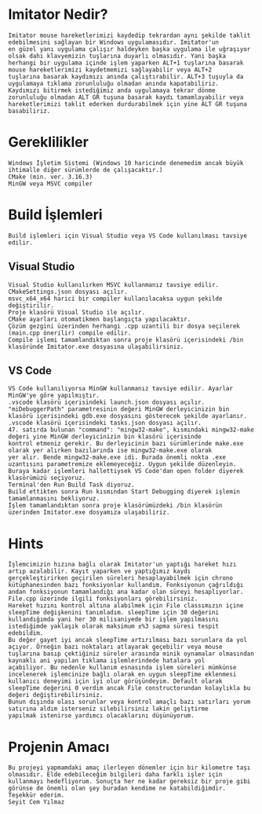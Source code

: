 # __Imitator Nedir?__ #
    Imitator mouse hareketlerimizi kaydedip tekrardan aynı şekilde taklit edebilmesini sağlayan bir Windows uygulamasıdır. Imitator'un
    en güzel yanı uygulama çalışır haldeyken başka uygulama ile uğraşıyor olsak dahi klavyemizin tuşlarına duyarlı olmasıdır. Yani başka 
    herhangi bir uygulama içinde işlem yaparken ALT+1 tuşlarına basarak mouse hareketlerimizi kaydetmemizi sağlayabilir veya ALT+2 
    tuşlarına basarak kaydımızı anında çalıştırabilir. ALT+3 tuşuyla da uygulamaya tıklama zorunluluğu olmadan anında kapatabiliriz.
    Kaydımızı bitirmek istediğimiz anda uygulamaya tekrar dönme zorunluluğu olmadan ALT GR tuşuna basarak kaydı tamamlayabilir veya 
    hareketlerimizi taklit ederken durdurabilmek için yine ALT GR tuşuna basabiliriz.
# __Gereklilikler__ #
    Windows İşletim Sistemi (Windows 10 haricinde denemedim ancak büyük ihtimalle diğer sürümlerde de çalışacaktır.)
    CMake (min. ver. 3.16.3)
    MinGW veya MSVC compiler
# Build İşlemleri #
    Build işlemleri için Visual Studio veya VS Code kullanılması tavsiye edilir.
## __Visual Studio__ ##
    Visual Studio kullanılırken MSVC kullanmanız tavsiye edilir.
    CMakeSettings.json dosyası açılır.
    msvc_x64_x64 harici bir compiler kullanılacaksa uygun şekilde değiştirilir.
    Proje klasörü Visual Studio ile açılır.
    CMake ayarları otomatikmen başlangıçta yapılacaktır.
    Çözüm gezgini üzerinden herhangi .cpp uzantili bir dosya seçilerek (main.cpp önerilir) compile edilir.
    Compile işlemi tamamlandıktan sonra proje klasörü içerisindeki /bin klasöründe Imitator.exe dosyasına ulaşabilirsiniz.
## __VS Code__ ##
    VS Code kullanılıyorsa MinGW kullanmanız tavsiye edilir. Ayarlar MinGW'ye göre yapılmıştır.
    .vscode klasörü içerisindeki launch.json dosyası açılır.
    "miDebuggerPath" parametresinin değeri MinGW derleyicinizin bin klasörü içerisindeki gdb.exe dosyasını gösterecek şekilde ayarlanır.
    .vscode klasörü içerisindeki tasks.json dosyası açılır.
    47. satırda bulunan "command": "mingw32-make", kısmındaki mingw32-make değeri yine MinGW derleyicinizin bin klasörü içerisinde
    kontrol etmeniz gerekir. Bu derleyicinin bazı sürümlerinde make.exe olarak yer alırken bazılarında ise mingw32-make.exe olarak
    yer alır. Bende mingw32-make.exe idi. Burada önemli nokta .exe uzantısını parametremize eklemeyeceğiz. Uygun şekilde düzenleyin.
    Buraya kadar işlemleri hallettiysek VS Code'dan open folder diyerek klasörümüzü seçiyoruz.
    Terminal'den Run Build Task diyoruz.
    Build ettikten sonra Run kısmından Start Debugging diyerek işlemin tamamlanmasını bekliyoruz.
    İşlem tamamlandıktan sonra proje klasörümüzdeki /bin klasörün üzerinden Imitator.exe dosyamıza ulaşabiliriz.
# __Hints__ #
    İşlemcimizin hızına bağlı olarak Imitator'un yaptığı hareket hızı artıp azalabilir. Kayıt yaparken ve yaptığımız kaydı 
    gerçekleştirirken geçirilen süreleri hesaplayabilmek için chrono kütüphanesinden bazı fonksiyonlar kullandım. Fonksiyonun çağrıldığı
    andan fonksiyonun tamamlandığı ana kadar olan süreyi hesaplıyorlar. File.cpp üzerinde ilgili fonksiyonları görebilirsiniz.
    Hareket hızını kontrol altına alabilmek için File classımızın içine sleepTime değişkenini tanımladım. sleepTime için 30 değerini
    kullandığımda yani her 30 milisaniyede bir işlem yapılmasını istediğimde yaklaşık olarak maksimum ±%3 sapma süresi tespit edebildim.
    Bu değer gayet iyi ancak sleepTime artırılması bazı sorunlara da yol açıyor. Örneğin bazı noktaları atlayarak geçebilir veya mouse
    tuşlarına basıp çektiğiniz süreler arasında minik oynamalar olmasından kaynaklı ani yapılan tıklama işlemlerindede hatalara yol
    açabiliyor. Bu nedenle kullanım esnasında işlem süreleri mümkünse incelenerek işlemcinize bağlı olarak en uygun sleepTime eklenmesi 
    kullanıcı deneyimi için iyi olur görüşündeyim. Default olarak sleepTime değerini 0 verdim ancak File constructorundan kolaylıkla bu 
    değeri değiştirebilirsiniz.
    Bunun dışında olası sorunlar veya kontrol amaçlı bazı satırları yorum satırına aldım isterseniz silebilirsiniz lakin geliştirme
    yapılmak istenirse yardımcı olacaklarını düşünüyorum.
# __Projenin Amacı__ #
    Bu projeyi yapmamdaki amaç ilerleyen dönemler için bir kilometre taşı olmasıdır. Elde edebileceğim bilgileri daha farklı işler için
    kullanmayı hedefliyorum. Sonuçta her ne kadar gereksiz bir proje gibi görünse de önemli olan şey buradan kendime ne katabildiğimdir.
    Teşekkür ederim.
    Seyit Cem Yılmaz
    
    
